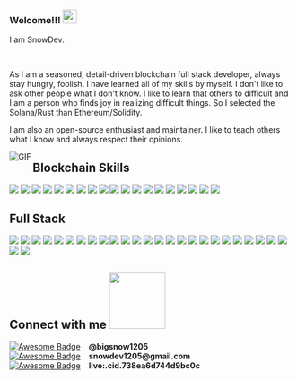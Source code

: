 ### Welcome!!! <img src="https://media.giphy.com/media/hvRJCLFzcasrR4ia7z/giphy.gif" width="25px">
I am SnowDev.

<br />

As I am a seasoned, detail-driven blockchain full stack developer, always stay hungry, foolish. 
I have learned all of my skills by myself. I don't like to ask other people what I don't know. I like to learn that others to difficult and I am a person who finds joy
in realizing difficult things.
So I selected the Solana/Rust than Ethereum/Solidity.

I am also an open-source enthusiast and maintainer. 
I like to teach others what I know and always respect their opinions.


<img align="left" alt="GIF" src="https://github.com/snowdev1205/snowdev1205/blob/main/github.jpg?raw=true"/>

## Blockchain Skills
![](https://img.shields.io/badge/Project-NFTminting-informational?style=flat&logo=solana&logoColor=white&color=3bac3a)
![](https://img.shields.io/badge/Project-NFTstaking-informational?style=flat&logo=solana&logoColor=white&color=3bac3a)
![](https://img.shields.io/badge/Project-NFTmarketplace-informational?style=flat&logo=solana&logoColor=white&color=3bac3a)
![](https://img.shields.io/badge/Project-Dex-informational?style=flat&logo=solana&logoColor=white&color=3bac3a)
![](https://img.shields.io/badge/Project-DeFi-informational?style=flat&logo=solana&logoColor=white&color=3bac3a)
![](https://img.shields.io/badge/Project-DApp-informational?style=flat&logo=solana&logoColor=white&color=3bac3a)
![](https://img.shields.io/badge/Network-Solana-informational?style=flat&logo=solana&logoColor=white&color=3bac3a)
![](https://img.shields.io/badge/Network-Ethereum-informational?style=flat&logo=ethereum&logoColor=white&color=3bac3a)
![](https://img.shields.io/badge/Network-Binanace-informational?style=flat&logo=bitcoin&logoColor=white&color=3bac3a)
![](https://img.shields.io/badge/Language-Rust-informational?style=flat&logo=rust&logoColor=white&color=3bac3a)
![](https://img.shields.io/badge/Language-Solidity-informational?style=flat&logo=solidity&logoColor=white&color=3bac3a)
![](https://img.shields.io/badge/Token-SPL-informational?style=flat&logo=spl&logoColor=white&color=3bac3a)
![](https://img.shields.io/badge/Token-ERC721-informational?style=flat&logo=erc721&logoColor=white&color=3bac3a)
![](https://img.shields.io/badge/Token-ERC1155-informational?style=flat&logo=erc1155&logoColor=white&color=3bac3a)
![](https://img.shields.io/badge/Token-ERC20-informational?style=flat&logo=erc20&logoColor=white&color=3bac3a)
![](https://img.shields.io/badge/Framework-Anchor-informational?style=flat&logo=anchor&logoColor=white&color=3bac3a)
![](https://img.shields.io/badge/Framework-Metaplex-informational?style=flat&logo=metaplex&logoColor=white&color=3bac3a)
![](https://img.shields.io/badge/Tool-Hardhat-informational?style=flat&logo=hardhat&logoColor=white&color=3bac3a)
![](https://img.shields.io/badge/Tool-Remix-informational?style=flat&logo=remix&logoColor=white&color=3bac3a)

## Full Stack

![](https://img.shields.io/badge/Framework-React-informational?style=flat&logo=react&logoColor=white&color=3bac3a)
![](https://img.shields.io/badge/Framework-Vue-informational?style=flat&logo=vue.js&logoColor=white&color=3bac3a)
![](https://img.shields.io/badge/Framework-Angular-informational?style=flat&logo=angular&logoColor=white&color=3bac3a)
![](https://img.shields.io/badge/Framework-Ruby_On_Rails-informational?style=flat&logo=ruby&logoColor=white&color=3bac3a)
![](https://img.shields.io/badge/Framework-Laravel-informational?style=flat&logo=laravel&logoColor=white&color=3bac3a)
![](https://img.shields.io/badge/Framework-Electron-informational?style=flat&logo=electron&logoColor=white&color=3bac3a)
![](https://img.shields.io/badge/Framework-React_Native-informational?style=flat&logo=react&logoColor=white&color=3bac3a)
![](https://img.shields.io/badge/Framework-Ionic-informational?style=flat&logo=ionic&logoColor=white&color=3bac3a)
![](https://img.shields.io/badge/Framework-Quasar-informational?style=flat&logo=quasar&logoColor=white&color=3bac3a)
![](https://img.shields.io/badge/Framework-Native_Script-informational?style=flat&logo=nativescript&logoColor=white&color=3bac3a)
![](https://img.shields.io/badge/Language-JavaScript-informational?style=flat&logo=javascript&logoColor=white&color=3bac3a)
![](https://img.shields.io/badge/Language-TypeScript-informational?style=flat&logo=typescript&logoColor=white&color=3bac3a)
![](https://img.shields.io/badge/Language-PHP-informational?style=flat&logo=php&logoColor=white&color=3bac3a)
![](https://img.shields.io/badge/Language-Python-informational?style=flat&logo=python&logoColor=white&color=3bac3a)
![](https://img.shields.io/badge/Language-Go-informational?style=flat&logo=go&logoColor=white&color=3bac3a)
![](https://img.shields.io/badge/CI/CD-Github_Action-informational?style=flat&logo=github&logoColor=white&color=3bac3a)
![](https://img.shields.io/badge/CI/CD-Jenkins-informational?style=flat&logo=jenkins&logoColor=white&color=3bac3a)
![](https://img.shields.io/badge/CI/CD-Circle_CI-informational?style=flat&logo=circleci&logoColor=white&color=3bac3a)
![](https://img.shields.io/badge/Database-PostgreSQL-informational?style=flat&logo=postgresql&logoColor=white&color=3bac3a)
![](https://img.shields.io/badge/Database-MySQL-informational?style=flat&logo=mysql&logoColor=white&color=3bac3a)
![](https://img.shields.io/badge/Database-MongoDB-informational?style=flat&logo=mongodb&logoColor=white&color=3bac3a)
![](https://img.shields.io/badge/Database-Sqlite-informational?style=flat&logo=sqlite&logoColor=white&color=3bac3a)
![](https://img.shields.io/badge/OS-MacOS-informational?style=flat&logo=apple&logoColor=white&color=3bac3a)
![](https://img.shields.io/badge/Shell-Bash-informational?style=flat&logo=gnu-bash&logoColor=white&color=3bac3a)
![](https://img.shields.io/badge/Tools-Docker-informational?style=flat&logo=docker&logoColor=white&color=3bac3a)
![](https://img.shields.io/badge/Cloud-Digital_Ocean-informational?style=flat&logo=digitalocean&logoColor=white&color=3bac3a)
![](https://img.shields.io/badge/Cloud-AWS-informational?style=flat&logo=Amazon&logoColor=white&color=3bac3a)







<h2> Connect with me <img src='https://raw.githubusercontent.com/ShahriarShafin/ShahriarShafin/main/Assets/handshake.gif' width="100px"> </h2>

<div style="display: flex; justify-content: space-between;">
  <div>
    <div style="display: flex; align-items: center;">
      <a href="https://t.me/zogmwa_tech"><img src="https://img.shields.io/badge/Telegram-2CA5E0?style=for-the-badge&logo=telegram&logoColor=white" alt="Awesome Badge"/></a><b style="margin-left: 15px;">@bigsnow1205</b>
    </div>
    <div style="display: flex; align-items: center;">
      <a href="mailto:zogmwatech@gmail.com"><img src="https://img.shields.io/badge/Gmail-D14836?style=for-the-badge&logo=gmail&logoColor=white" alt="Awesome Badge"/></a><b style="margin-left: 15px;">snowdev1205@gmail.com</b>
    </div>
    <div style="display: flex; align-items: center;">
      <a href="/"><img src="https://img.shields.io/badge/Skype-00AFF0?style=for-the-badge&logo=skype&logoColor=white" alt="Awesome Badge"/></a><b style="margin-left: 15px;">live:.cid.738ea6d744d9bc0c</b>
    </div>
  </div>
<div>



